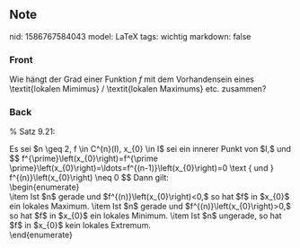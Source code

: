 ## Note
nid: 1586767584043
model: LaTeX
tags: wichtig
markdown: false

### Front
Wie hängt der Grad einer Funktion $f$ mit dem Vorhandensein eines \textit{lokalen Mimimus} / \textit{lokalen Maximums} etc. zusammen?

### Back
% Satz 9.21: <div>
</div><div>Es sei $n \geq 2, f \in C^{n}(I), x_{0} \in I$ sei ein innerer Punkt von $I,$ und
$$
f^{\prime}\left(x_{0}\right)=f^{\prime \prime}\left(x_{0}\right)=\ldots=f^{(n-1)}\left(x_{0}\right)=0 \text { und } f^{(n)}\left(x_{0}\right) \neq 0
$$
Dann gilt:</div><div>\begin{enumerate}</div><div>\item Ist $n$ gerade und $f^{(n)}\left(x_{0}\right)<0,$ so hat $f$ in $x_{0}$ ein lokales Maximum.
\item Ist $n$ gerade und $f^{(n)}\left(x_{0}\right)>0,$ so hat $f$ in $x_{0}$ ein lokales Minimum.
\item Ist $n$ ungerade, so hat $f$ in $x_{0}$ kein lokales Extremum.</div><div>\end{enumerate}</div>
